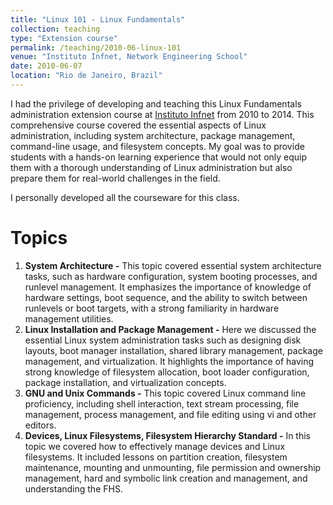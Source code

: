 ```yaml
---
title: "Linux 101 - Linux Fundamentals"
collection: teaching
type: "Extension course"
permalink: /teaching/2010-06-linux-101
venue: "Instituto Infnet, Network Engineering School"
date: 2010-06-07
location: "Rio de Janeiro, Brazil"
---
```


I had the privilege of developing and teaching this Linux Fundamentals administration extension course at [Instituto Infnet](https://www.infnet.edu.br) from 2010 to 2014. This comprehensive course covered the essential aspects of Linux administration, including system architecture, package management, command-line usage, and filesystem concepts. My goal was to provide students with a hands-on learning experience that would not only equip them with a thorough understanding of Linux administration but also prepare them for real-world challenges in the field.

I personally developed all the courseware for this class.

Topics
======
1. **System Architecture -** This topic covered essential system architecture tasks, such as hardware configuration, system booting processes, and runlevel management. It emphasizes the importance of knowledge of hardware settings, boot sequence, and the ability to switch between runlevels or boot targets, with a strong familiarity in hardware management utilities.
2. **Linux Installation and Package Management -** Here we discussed the essential Linux system administration tasks such as designing disk layouts, boot manager installation, shared library management, package management, and virtualization. It highlights the importance of having strong knowledge of filesystem allocation, boot loader configuration, package installation, and virtualization concepts.
3. **GNU and Unix Commands -** This topic covered Linux command line proficiency, including shell interaction, text stream processing, file management, process management, and file editing using vi and other editors.
4. **Devices, Linux Filesystems, Filesystem Hierarchy Standard -** In this topic we covered how to effectively manage devices and Linux filesystems. It included lessons on partition creation, filesystem maintenance, mounting and unmounting, file permission and ownership management, hard and symbolic link creation and management, and understanding the FHS.
